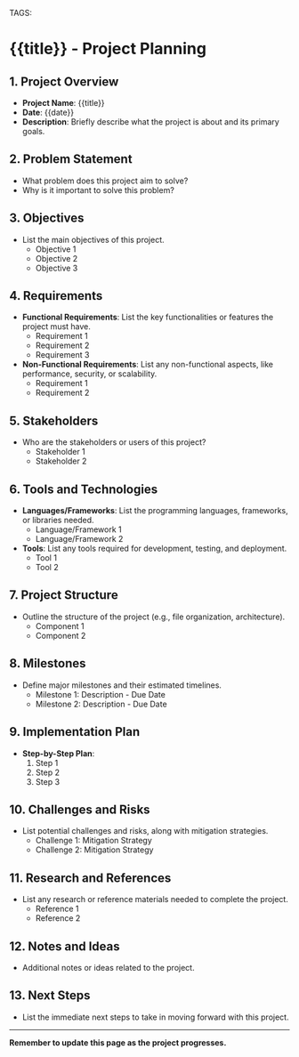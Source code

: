 
TAGS: 

# {{title}} - Project Planning

## 1. Project Overview
- **Project Name**: {{title}}
- **Date**: {{date}}
- **Description**: Briefly describe what the project is about and its primary goals.

## 2. Problem Statement
- What problem does this project aim to solve?
- Why is it important to solve this problem?

## 3. Objectives
- List the main objectives of this project.
  - Objective 1
  - Objective 2
  - Objective 3

## 4. Requirements
- **Functional Requirements**: List the key functionalities or features the project must have.
  - Requirement 1
  - Requirement 2
  - Requirement 3
- **Non-Functional Requirements**: List any non-functional aspects, like performance, security, or scalability.
  - Requirement 1
  - Requirement 2

## 5. Stakeholders
- Who are the stakeholders or users of this project? 
  - Stakeholder 1
  - Stakeholder 2

## 6. Tools and Technologies
- **Languages/Frameworks**: List the programming languages, frameworks, or libraries needed.
  - Language/Framework 1
  - Language/Framework 2
- **Tools**: List any tools required for development, testing, and deployment.
  - Tool 1
  - Tool 2

## 7. Project Structure
- Outline the structure of the project (e.g., file organization, architecture).
  - Component 1
  - Component 2

## 8. Milestones
- Define major milestones and their estimated timelines.
  - Milestone 1: Description - Due Date
  - Milestone 2: Description - Due Date

## 9. Implementation Plan
- **Step-by-Step Plan**:
  1. Step 1
  2. Step 2
  3. Step 3

## 10. Challenges and Risks
- List potential challenges and risks, along with mitigation strategies.
  - Challenge 1: Mitigation Strategy
  - Challenge 2: Mitigation Strategy

## 11. Research and References
- List any research or reference materials needed to complete the project.
  - Reference 1
  - Reference 2

## 12. Notes and Ideas
- Additional notes or ideas related to the project.

## 13. Next Steps
- List the immediate next steps to take in moving forward with this project.

---

**Remember to update this page as the project progresses.**

